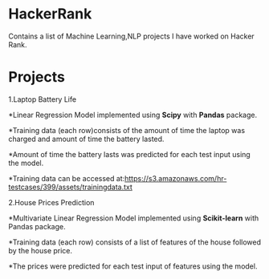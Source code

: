 HackerRank
==========
Contains a list of Machine Learning,NLP projects I have worked on Hacker Rank. 

Projects
=========
1.Laptop Battery Life 

*Linear Regression Model implemented using **Scipy** with **Pandas** package.

*Training data (each row)consists of the amount of time the laptop was charged and amount of time the battery lasted.

*Amount of time the battery lasts was predicted for each test input using the model.

*Training data can be accessed at:https://s3.amazonaws.com/hr-testcases/399/assets/trainingdata.txt


2.House Prices Prediction

*Multivariate Linear Regression Model implemented using **Scikit-learn** with Pandas package.

*Training data (each row) consists of a list of features of the house followed by the house price.

*The prices were predicted for each test input of features using the model.